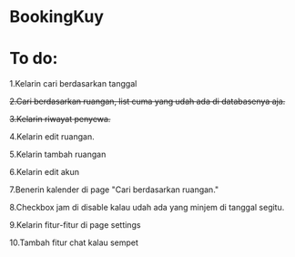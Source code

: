 # BookingKuy

# To do:

1.Kelarin cari berdasarkan tanggal

~~2.Cari berdasarkan ruangan, list cuma yang udah ada di databasenya aja.~~

~~3.Kelarin riwayat penyewa.~~

4.Kelarin edit ruangan.

5.Kelarin tambah ruangan

6.Kelarin edit akun

7.Benerin kalender di page "Cari berdasarkan ruangan."

8.Checkbox jam di disable kalau udah ada yang minjem di tanggal segitu.

9.Kelarin fitur-fitur di page settings

10.Tambah fitur chat kalau sempet

